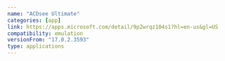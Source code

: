 ```yaml
---
name: "ACDsee Ultimate"
categories: [app]
link: https://apps.microsoft.com/detail/9p2wrqz104s1?hl=en-us&gl=US
compatibility: emulation
versionFrom: "17.0.2.3593"
type: applications
---
```


